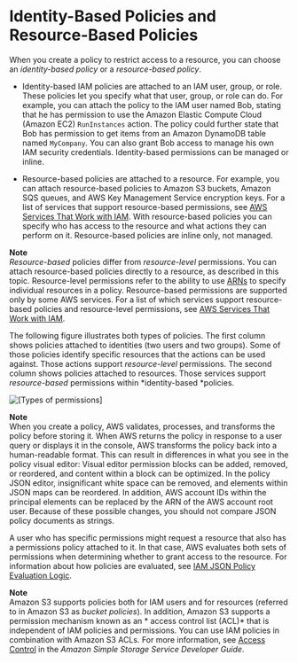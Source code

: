 # Identity\-Based Policies and Resource\-Based Policies<a name="access_policies_identity-vs-resource"></a>

When you create a policy to restrict access to a resource, you can choose an *identity\-based policy* or a *resource\-based policy*\.

+ Identity\-based IAM policies are attached to an IAM user, group, or role\. These policies let you specify what that user, group, or role can do\. For example, you can attach the policy to the IAM user named Bob, stating that he has permission to use the Amazon Elastic Compute Cloud \(Amazon EC2\) `RunInstances` action\. The policy could further state that Bob has permission to get items from an Amazon DynamoDB table named `MyCompany`\. You can also grant Bob access to manage his own IAM security credentials\. Identity\-based permissions can be managed or inline\.

+ Resource\-based policies are attached to a resource\. For example, you can attach resource\-based policies to Amazon S3 buckets, Amazon SQS queues, and AWS Key Management Service encryption keys\. For a list of services that support resource\-based permissions, see [AWS Services That Work with IAM](reference_aws-services-that-work-with-iam.md)\. With resource\-based policies you can specify who has access to the resource and what actions they can perform on it\. Resource\-based policies are inline only, not managed\.

**Note**  
*Resource\-based* policies differ from *resource\-level* permissions\. You can attach resource\-based policies directly to a resource, as described in this topic\. Resource\-level permissions refer to the ability to use [ARNs](http://docs.aws.amazon.com/general/latest/gr/aws-arns-and-namespaces.html) to specify individual resources in a policy\. Resource\-based permissions are supported only by some AWS services\. For a list of which services support resource\-based policies and resource\-level permissions, see [AWS Services That Work with IAM](reference_aws-services-that-work-with-iam.md)\.

The following figure illustrates both types of policies\. The first column shows policies attached to identities \(two users and two groups\)\. Some of those policies identify specific resources that the actions can be used against\. Those actions support *resource\-level* permissions\. The second column shows policies attached to resources\. Those services support *resource\-based* permissions within *identity\-based *policies\. 

![\[Types of permissions\]](http://docs.aws.amazon.com/IAM/latest/UserGuide/images/Types_of_Permissions.diagram.png)

**Note**  
When you create a policy, AWS validates, processes, and transforms the policy before storing it\. When AWS returns the policy in response to a user query or displays it in the console, AWS transforms the policy back into a human\-readable format\. This can result in differences in what you see in the policy visual editor: Visual editor permission blocks can be added, removed, or reordered, and content within a block can be optimized\. In the policy JSON editor, insignificant white space can be removed, and elements within JSON maps can be reordered\. In addition, AWS account IDs within the principal elements can be replaced by the ARN of the AWS account root user\. Because of these possible changes, you should not compare JSON policy documents as strings\.

A user who has specific permissions might request a resource that also has a permissions policy attached to it\. In that case, AWS evaluates both sets of permissions when determining whether to grant access to the resource\. For information about how policies are evaluated, see [IAM JSON Policy Evaluation Logic](reference_policies_evaluation-logic.md)\. 

**Note**  
Amazon S3 supports policies both for IAM users and for resources \(referred to in Amazon S3 as *bucket policies*\)\. In addition, Amazon S3 supports a permission mechanism known as an * access control list \(ACL\)* that is independent of IAM policies and permissions\. You can use IAM policies in combination with Amazon S3 ACLs\. For more information, see [Access Control](http://docs.aws.amazon.com/AmazonS3/latest/dev/UsingAuthAccess.html) in the *Amazon Simple Storage Service Developer Guide*\. 